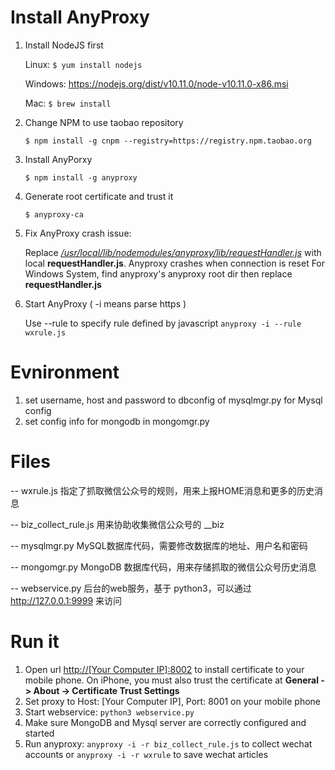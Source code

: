 # Install AnyProxy
1. Install NodeJS first

    Linux:      `$ yum install nodejs`

    Windows:    https://nodejs.org/dist/v10.11.0/node-v10.11.0-x86.msi

    Mac:        `$ brew install`

2. Change NPM to use taobao repository

    `$ npm install -g cnpm --registry=https://registry.npm.taobao.org`

3. Install AnyPorxy

    `$ npm install -g anyproxy`

4. Generate root certificate and trust it

    `$ anyproxy-ca`

5. Fix AnyProxy crash issue:

    Replace [_/usr/local/lib/nodemodules/anyproxy/lib/requestHandler.js_]() with local **requestHandler.js**. Anyproxy crashes when connection is reset
    For Windows System, find anyproxy's anyproxy root dir then replace **requestHandler.js**

6. Start AnyProxy ( -i means parse https )

    Use --rule to specify rule defined by javascript
    `anyproxy -i --rule wxrule.js`

# Evnironment
1. set username, host and password to dbconfig of mysqlmgr.py for Mysql config
2. set config info for mongodb in mongomgr.py


# Files
-- wxrule.js 指定了抓取微信公众号的规则，用来上报HOME消息和更多的历史消息

-- biz_collect_rule.js 用来协助收集微信公众号的 __biz 

-- mysqlmgr.py MySQL数据库代码，需要修改数据库的地址、用户名和密码

-- mongomgr.py MongoDB 数据库代码，用来存储抓取的微信公众号历史消息

-- webservice.py 后台的web服务，基于 python3，可以通过 http://127.0.0.1:9999 来访问

# Run it
1. Open url [http://[Your Computer IP]:8002]() to install certificate to your mobile phone. On iPhone, you must also trust the certificate at **General -> About -> Certificate Trust Settings**
2. Set proxy to Host: [Your Computer IP], Port: 8001 on your mobile phone
3. Start webservice: `python3 webservice.py`
4. Make sure MongoDB and Mysql server are correctly configured and started
5. Run anyproxy: `anyproxy -i -r biz_collect_rule.js` to collect wechat accounts or `anyproxy -i -r wxrule` to save wechat articles